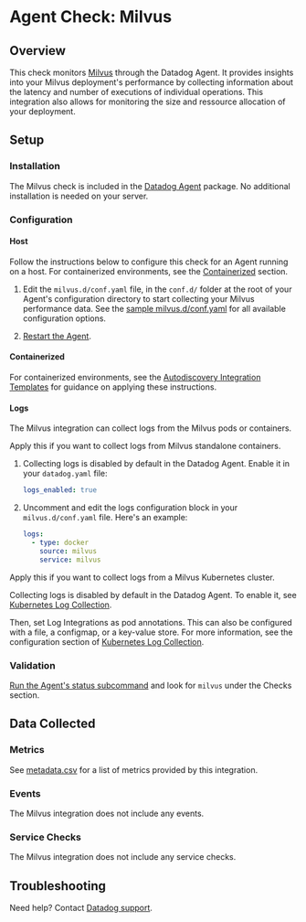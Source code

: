 # Agent Check: Milvus

## Overview

This check monitors [Milvus][1] through the Datadog Agent. It provides insights into your Milvus deployment's performance by collecting information about the latency and number of executions of individual operations. This integration also allows for monitoring the size and ressource allocation of your deployment.

## Setup

### Installation

The Milvus check is included in the [Datadog Agent][2] package.
No additional installation is needed on your server.

### Configuration

#### Host

Follow the instructions below to configure this check for an Agent running on a host. For containerized environments, see the [Containerized](#containerized) section.

<!-- xxx tabs xxx -->
<!-- xxx tab "Host" xxx -->

1. Edit the `milvus.d/conf.yaml` file, in the `conf.d/` folder at the root of your Agent's configuration directory to start collecting your Milvus performance data. See the [sample milvus.d/conf.yaml][4] for all available configuration options.

2. [Restart the Agent][5].

<!-- xxz tab xxx -->
<!-- xxx tab "Containerized" xxx -->

#### Containerized

For containerized environments, see the [Autodiscovery Integration Templates][3] for guidance on applying these instructions.

<!-- xxz tab xxx -->
<!-- xxz tabs xxx -->

#### Logs

The Milvus integration can collect logs from the Milvus pods or containers.

<!-- xxx tabs xxx -->
<!-- xxx tab "Host" xxx -->

Apply this if you want to collect logs from Milvus standalone containers.

1. Collecting logs is disabled by default in the Datadog Agent. Enable it in your `datadog.yaml` file:

   ```yaml
   logs_enabled: true
   ```

2. Uncomment and edit the logs configuration block in your `milvus.d/conf.yaml` file. Here's an example:

   ```yaml
   logs:
     - type: docker
       source: milvus
       service: milvus
   ```

<!-- xxz tab xxx -->
<!-- xxx tab "Kubernetes" xxx -->

Apply this if you want to collect logs from a Milvus Kubernetes cluster.

Collecting logs is disabled by default in the Datadog Agent. To enable it, see [Kubernetes Log Collection][10].

Then, set Log Integrations as pod annotations. This can also be configured with a file, a configmap, or a key-value store. For more information, see the configuration section of [Kubernetes Log Collection][11].

<!-- xxz tab xxx -->
<!-- xxz tabs xxx -->

### Validation

[Run the Agent's status subcommand][6] and look for `milvus` under the Checks section.

## Data Collected

### Metrics

See [metadata.csv][7] for a list of metrics provided by this integration.

### Events

The Milvus integration does not include any events.

### Service Checks

The Milvus integration does not include any service checks.

## Troubleshooting

Need help? Contact [Datadog support][9].


[1]: https://milvus.io/
[2]: /account/settings/agent/latest
[3]: https://docs.datadoghq.com/agent/kubernetes/integrations/
[4]: https://github.com/DataDog/integrations-core/blob/master/milvus/datadog_checks/milvus/data/conf.yaml.example
[5]: https://docs.datadoghq.com/agent/guide/agent-commands/#start-stop-and-restart-the-agent
[6]: https://docs.datadoghq.com/agent/guide/agent-commands/#agent-status-and-information
[7]: https://github.com/DataDog/integrations-core/blob/master/milvus/metadata.csv
[8]: https://github.com/DataDog/integrations-core/blob/master/milvus/assets/service_checks.json
[9]: https://docs.datadoghq.com/help/
[10]: https://docs.datadoghq.com/agent/kubernetes/log/#setup
[11]: https://docs.datadoghq.com/agent/kubernetes/log/#configuration
